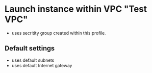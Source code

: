 # Launch instance within VPC "Test VPC"
- uses secritity group created within this profile.

## Default settings
- uses default subnets
- uses default Internet gateway

